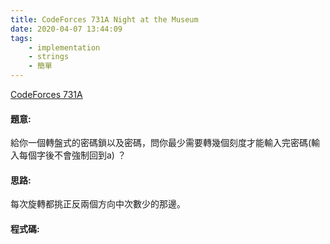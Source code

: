 ```yaml
---
title: CodeForces 731A Night at the Museum
date: 2020-04-07 13:44:09
tags:
    - implementation
    - strings
    - 簡單
---
```

[CodeForces 731A](https://codeforces.com/problemset/problem/731/A)
<!-- more -->

#### 題意:
給你一個轉盤式的密碼鎖以及密碼，問你最少需要轉幾個刻度才能輸入完密碼(輸入每個字後不會強制回到a) ？

#### 思路:
每次旋轉都挑正反兩個方向中次數少的那邊。

#### 程式碼:
<script src="https://gist.github.com/Daviswww/fabe31e27089cdced4c29c309941d198.js"></script>